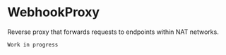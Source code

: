 # WebhookProxy

Reverse proxy that forwards requests to endpoints within NAT networks.

```console
Work in progress
```

